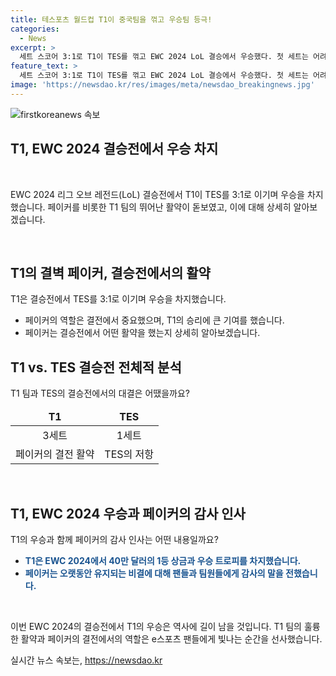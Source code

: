 ```yaml
---
title: 테스포츠 월드컵 T1이 중국팀을 꺾고 우승팀 등극!
categories:
  - News
excerpt: >
  세트 스코어 3:1로 T1이 TES를 꺾고 EWC 2024 LoL 결승에서 우승했다. 첫 세트는 어려움을 겪었지만, 이후 운영과 집중력으로 역전에 성공했으며, 기술 문제로 지연된 3세트에서도 격전 끝에 승리를 거뒀다. 트로피를 들고 우승을 기념한 후 주장 페이커는 팀원과 팬들에게 감사의 말을 전했다.
feature_text: >
  세트 스코어 3:1로 T1이 TES를 꺾고 EWC 2024 LoL 결승에서 우승했다. 첫 세트는 어려움을 겪었지만, 이후 운영과 집중력으로 역전에 성공했으며, 기술 문제로 지연된 3세트에서도 격전 끝에 승리를 거뒀다. 트로피를 들고 우승을 기념한 후 주장 페이커는 팀원과 팬들에게 감사의 말을 전했다.
image: 'https://newsdao.kr/res/images/meta/newsdao_breakingnews.jpg'
---
```


<p><img src="https://newsdao.kr/res/images/meta/newsdao_breakingnews.jpg" alt="firstkoreanews 속보" /></p>

<h2 data-ke-size="size26">T1, EWC 2024 결승전에서 우승 차지</h2>

<p data-ke-size="size16">&nbsp;</p>

<p>EWC 2024 리그 오브 레전드(LoL) 결승전에서 T1이 TES를 3:1로 이기며 우승을 차지했습니다. 페이커를 비롯한 T1 팀의 뛰어난 활약이 돋보였고, 이에 대해 상세히 알아보겠습니다.</p>

<p data-ke-size="size16">&nbsp;</p>

<h2 data-ke-size="size24">T1의 결벽 페이커, 결승전에서의 활약</h2>

<p data-ke-size="size16">T1은 결승전에서 TES를 3:1로 이기며 우승을 차지했습니다.</p>

<ul>
<li>페이커의 역할은 결전에서 중요했으며, T1의 승리에 큰 기여를 했습니다.</li>
<li>페이커는 결승전에서 어떤 활약을 했는지 상세히 알아보겠습니다.</li>
</ul>

<h2 data-ke-size="size24">T1 vs. TES 결승전 전체적 분석</h2>

<p data-ke-size="size16">T1 팀과 TES의 결승전에서의 대결은 어땠을까요?</p>

<table>
<thead>
<tr>
<td style="text-align: center; height: 17px;"><b>T1</b></td>
<td style="text-align: center; height: 17px;"><b>TES</b></td>
</tr>
</thead>
<tbody>
<tr>
<td style="text-align: center; height: 17px;">3세트</td>
<td style="text-align: center; height: 17px;">1세트</td>
</tr>
<tr>
<td style="text-align: center; height: 17px;">페이커의 결전 활약</td>
<td style="text-align: center; height: 17px;">TES의 저항</td>
</tr>
</tbody>
</table>

<p data-ke-size="size16">&nbsp;</p>

<h2 data-ke-size="size24">T1, EWC 2024 우승과 페이커의 감사 인사</h2>

<p data-ke-size="size16">T1의 우승과 함께 페이커의 감사 인사는 어떤 내용일까요?</p>

<ul>
<li><b><span style="color: #1a5490;">T1은 EWC 2024에서 40만 달러의 1등 상금과 우승 트로피를 차지했습니다.</span></b></li>
<li><b><span style="color: #1a5490;">페이커는 오랫동안 유지되는 비결에 대해 팬들과 팀원들에게 감사의 말을 전했습니다.</span></b></li>
</ul>

<p data-ke-size="size16">&nbsp;</p>

<p>이번 EWC 2024의 결승전에서 T1의 우승은 역사에 길이 남을 것입니다. T1 팀의 훌륭한 활약과 페이커의 결전에서의 역할은 e스포츠 팬들에게 빛나는 순간을 선사했습니다.</p>
실시간 뉴스 속보는, <a href="https://newsdao.kr" rel="dofollow">https://newsdao.kr</a>


